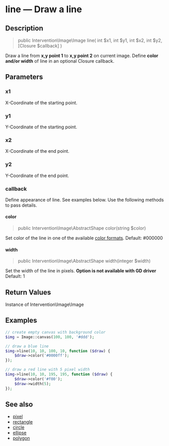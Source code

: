 # line — Draw a line

## Description

> public Intervention\Image\Image line( int $x1, int $y1, int $x2, int $y2, [Closure $callback] )

Draw a line from **x,y point 1** to **x,y point 2** on current image. Define **color and/or width** of line in an optional Closure callback.

## Parameters

### x1
X-Coordinate of the starting point.

### y1
Y-Coordinate of the starting point.

### x2
X-Coordinate of the end point.

### y2
Y-Coordinate of the end point.

### callback
Define appearance of line. See examples below. Use the following methods to pass details.

#### color

> public Intervention\Image\AbstractShape color(string $color)

Set color of the line in one of the available [color formats](/getting_started/formats). Default: #000000

#### width

> public Intervention\Image\AbstractShape width(integer $width)

Set the width of the line in pixels. **Option is not available with GD driver** Default: 1


## Return Values
Instance of Intervention\Image\Image

## Examples

```php
// create empty canvas with background color
$img = Image::canvas(100, 100, '#ddd');

// draw a blue line
$img->line(10, 10, 100, 10, function ($draw) {
    $draw->color('#0000ff');
});

// draw a red line with 5 pixel width
$img->line(10, 10, 195, 195, function ($draw) {
    $draw->color('#f00');
    $draw->width(5);
});
```

## See also

- [pixel](/api/pixel)
- [rectangle](/api/rectangle)
- [circle](/api/circle)
- [ellipse](/api/ellipse)
- [polygon](/api/polygon)
